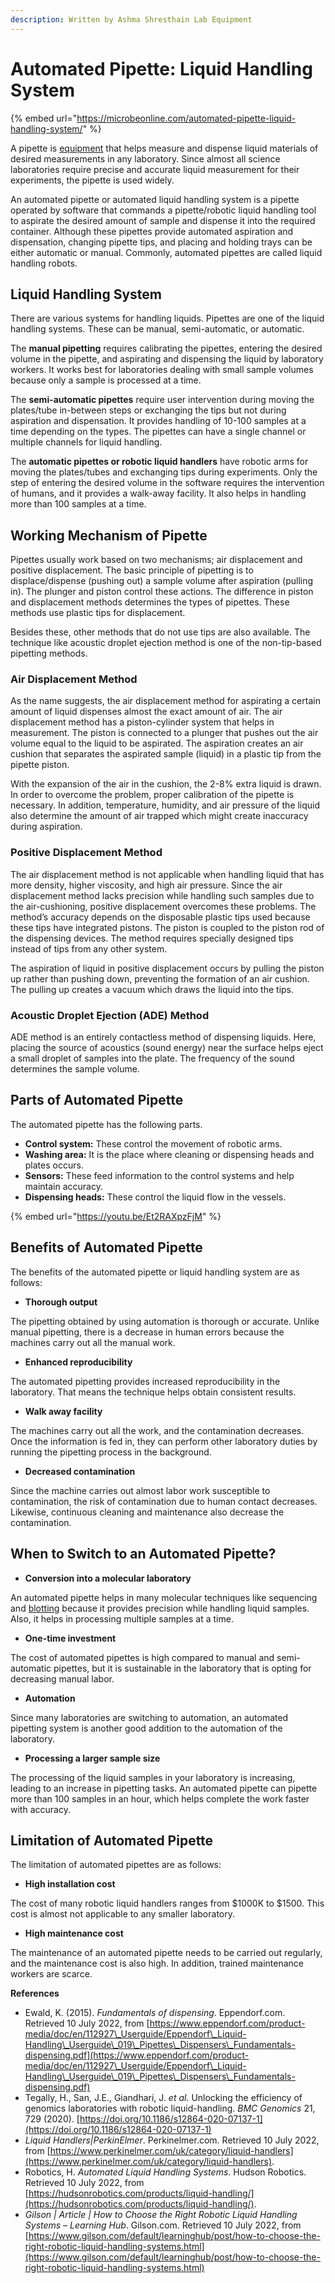 ```yaml
---
description: Written by Ashma Shresthain Lab Equipment
---
```


# Automated Pipette: Liquid Handling System

{% embed url="https://microbeonline.com/automated-pipette-liquid-handling-system/" %}

A pipette is [equipment](https://microbeonline.com/equipment-essential-for-microbiology-laboratory/) that helps measure and dispense liquid materials of desired measurements in any laboratory. Since almost all science laboratories require precise and accurate liquid measurement for their experiments, the pipette is used widely.

An automated pipette or automated liquid handling system is a pipette operated by software that commands a pipette/robotic liquid handling tool to aspirate the desired amount of sample and dispense it into the required container. Although these pipettes provide automated aspiration and dispensation, changing pipette tips, and placing and holding trays can be either automatic or manual. Commonly, automated pipettes are called liquid handling robots.

## Liquid Handling System

There are various systems for handling liquids. Pipettes are one of the liquid handling systems. These can be manual, semi-automatic, or automatic.&#x20;

The **manual pipetting** requires calibrating the pipettes, entering the desired volume in the pipette, and aspirating and dispensing the liquid by laboratory workers. It works best for laboratories dealing with small sample volumes because only a sample is processed at a time.

The **semi-automatic pipettes** require user intervention during moving the plates/tube in-between steps or exchanging the tips but not during aspiration and dispensation. It provides handling of 10-100 samples at a time depending on the types. The pipettes can have a single channel or multiple channels for liquid handling.

The **automatic pipettes or robotic liquid handlers** have robotic arms for moving the plates/tubes and exchanging tips during experiments. Only the step of entering the desired volume in the software requires the intervention of humans, and it provides a walk-away facility. It also helps in handling more than 100 samples at a time.

## Working Mechanism of Pipette

Pipettes usually work based on two mechanisms; air displacement and positive displacement. The basic principle of pipetting is to displace/dispense (pushing out) a sample volume after aspiration (pulling in). The plunger and piston control these actions. The difference in piston and displacement methods determines the types of pipettes. These methods use plastic tips for displacement.

Besides these, other methods that do not use tips are also available. The technique like acoustic droplet ejection method is one of the non-tip-based pipetting methods.

### **Air Displacement Method**

As the name suggests, the air displacement method for aspirating a certain amount of liquid dispenses almost the exact amount of air. The air displacement method has a piston-cylinder system that helps in measurement. The piston is connected to a plunger that pushes out the air volume equal to the liquid to be aspirated. The aspiration creates an air cushion that separates the aspirated sample (liquid) in a plastic tip from the pipette piston.

With the expansion of the air in the cushion, the 2-8% extra liquid is drawn. In order to overcome the problem, proper calibration of the pipette is necessary. In addition, temperature, humidity, and air pressure of the liquid also determine the amount of air trapped which might create inaccuracy during aspiration.

### **Positive Displacement Method**&#x20;

The air displacement method is not applicable when handling liquid that has more density, higher viscosity, and high air pressure. Since the air displacement method lacks precision while handling such samples due to the air-cushioning, positive displacement overcomes these problems. The method’s accuracy depends on the disposable plastic tips used because these tips have integrated pistons. The piston is coupled to the piston rod of the dispensing devices. The method requires specially designed tips instead of tips from any other system.

The aspiration of liquid in positive displacement occurs by pulling the piston up rather than pushing down, preventing the formation of an air cushion. The pulling up creates a vacuum which draws the liquid into the tips.

### **Acoustic Droplet Ejection (ADE) Method**

ADE method is an entirely contactless method of dispensing liquids. Here, placing the source of acoustics (sound energy) near the surface helps eject a small droplet of samples into the plate. The frequency of the sound determines the sample volume.&#x20;

## Parts of Automated Pipette

The automated pipette has the following parts.

* **Control system:** These control the movement of robotic arms.
* **Washing area:** It is the place where cleaning or dispensing heads and plates occurs.&#x20;
* **Sensors:** These feed information to the control systems and help maintain accuracy.
* **Dispensing heads:** These control the liquid flow in the vessels.

{% embed url="https://youtu.be/Et2RAXpzFjM" %}

## Benefits of Automated Pipette

The benefits of the automated pipette or liquid handling system are as follows:

* **Thorough output**

The pipetting obtained by using automation is thorough or accurate. Unlike manual pipetting, there is a decrease in human errors because the machines carry out all the manual work.

* **Enhanced reproducibility**

The automated pipetting provides increased reproducibility in the laboratory. That means the technique helps obtain consistent results.

* **Walk away facility**

The machines carry out all the work, and the contamination decreases. Once the information is fed in, they can perform other laboratory duties by running the pipetting process in the background.

* **Decreased contamination**

Since the machine carries out almost labor work susceptible to contamination, the risk of contamination due to human contact decreases. Likewise, continuous cleaning and maintenance also decrease the contamination.&#x20;

## When to Switch to an Automated Pipette?

* **Conversion into a molecular laboratory**

An automated pipette helps in many molecular techniques like sequencing and [blotting](https://microbeonline.com/southern-blotting-principle-steps-and-applications/) because it provides precision while handling liquid samples. Also, it helps in processing multiple samples at a time.

* **One-time investment**

The cost of automated pipettes is high compared to manual and semi-automatic pipettes, but it is sustainable in the laboratory that is opting for decreasing manual labor.

* **Automation**&#x20;

Since many laboratories are switching to automation, an automated pipetting system is another good addition to the automation of the laboratory.

* **Processing a larger sample size**

The processing of the liquid samples in your laboratory is increasing, leading to an increase in pipetting tasks. An automated pipette can pipette more than 100 samples in an hour, which helps complete the work faster with accuracy.

## Limitation of Automated Pipette

The limitation of automated pipettes are as follows:

* **High installation cost**

The cost of many robotic liquid handlers ranges from $1000K to $1500. This cost is almost not applicable to any smaller laboratory.&#x20;

* **High maintenance cost**

The maintenance of an automated pipette needs to be carried out regularly, and the maintenance cost is also high. In addition, trained maintenance workers are scarce. &#x20;

**References**

* Ewald, K. (2015). _Fundamentals of dispensing_. Eppendorf.com. Retrieved 10 July 2022, from [https://www.eppendorf.com/product-media/doc/en/112927\_Userguide/Eppendorf\_Liquid-Handling\_Userguide\_019\_Pipettes\_Dispensers\_Fundamentals-dispensing.pdf](https://www.eppendorf.com/product-media/doc/en/112927\_Userguide/Eppendorf\_Liquid-Handling\_Userguide\_019\_Pipettes\_Dispensers\_Fundamentals-dispensing.pdf)
* Tegally, H., San, J.E., Giandhari, J. _et al._ Unlocking the efficiency of genomics laboratories with robotic liquid-handling. _BMC Genomics_ 21, 729 (2020). [https://doi.org/10.1186/s12864-020-07137-1](https://doi.org/10.1186/s12864-020-07137-1)
* _Liquid Handlers|PerkinElmer_. Perkinelmer.com. Retrieved 10 July 2022, from [https://www.perkinelmer.com/uk/category/liquid-handlers](https://www.perkinelmer.com/uk/category/liquid-handlers).
* Robotics, H. _Automated Liquid Handling Systems_. Hudson Robotics. Retrieved 10 July 2022, from [https://hudsonrobotics.com/products/liquid-handling/](https://hudsonrobotics.com/products/liquid-handling/).
* _Gilson | Article | How to Choose the Right Robotic Liquid Handling Systems – Learning Hub_. Gilson.com. Retrieved 10 July 2022, from [https://www.gilson.com/default/learninghub/post/how-to-choose-the-right-robotic-liquid-handling-systems.html](https://www.gilson.com/default/learninghub/post/how-to-choose-the-right-robotic-liquid-handling-systems.html)
